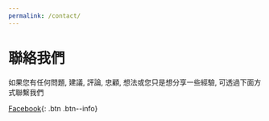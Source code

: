 ```yaml
---
permalink: /contact/
---
```


# 聯絡我們

如果您有任何問題, 建議, 評論, 忠顧, 想法或您只是想分享一些經驗, 可透過下面方式聯繫我們


[Facebook](https://www.facebook.com/foodsharingtaiwan/){: .btn .btn--info}
